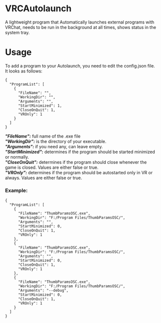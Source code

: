 # VRCAutolaunch

A lightweight program that Automatically launches external programs with VRChat, 
needs to be run in the background at all times, shows status in the system tray. 

# Usage
To add a program to your Autolaunch, you need to edit the config.json file. <br>
It looks as follows: 
```
{
  "ProgramList": [
    {
      "FileName": "",
      "WorkingDir": "",
      "Arguments": "",
      "StartMinimized": 1,
      "CloseOnQuit": 1,
      "VROnly": 1
    }
  ]
}
```

***"FileName":*** full name of the .exe file <br>
***"WorkingDir":*** is the directory of your executable. <br>
***"Arguments":*** if you need any, can leave empty. <br>
***"StartMinimized":*** determines if the program should be started minimized or normally. <br>
***"CloseOnQuit":*** determines if the program should close whenever the game is closed. Values are either false or true.  <br>
***"VROnly":*** determines if the program should be autostarted only in VR or always. Values are either false or true.

### Example:

```
{
  "ProgramList": [
    {
      "FileName": "ThumbParamsOSC.exe",
      "WorkingDir": "F:/Program Files/ThumbParamsOSC/",
      "Arguments": "",
      "StartMinimized": 0,
      "CloseOnQuit": 1,
      "VROnly": 1
    },
    {
      "FileName": "ThumbParamsOSC.exe",
      "WorkingDir": "F:/Program Files/ThumbParamsOSC/",
      "Arguments": "",
      "StartMinimized": 0,
      "CloseOnQuit": 1,
      "VROnly": 1
    },
    {
      "FileName": "ThumbParamsOSC.exe",
      "WorkingDir": "F:/Program Files/ThumbParamsOSC/",
      "Arguments": "--debug",
      "StartMinimized": 0,
      "CloseOnQuit": 1,
      "VROnly": 1
    }
  ]
}
```
